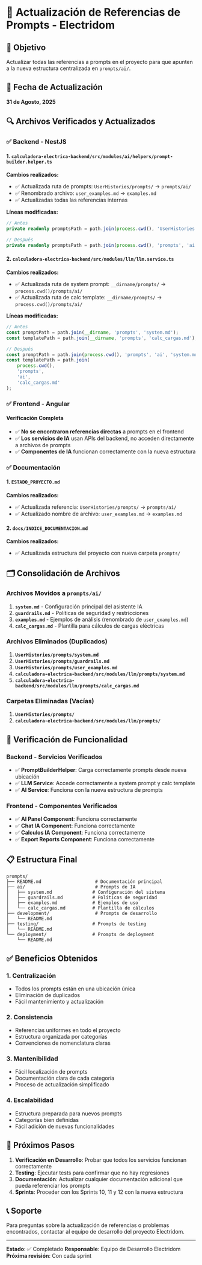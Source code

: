 # 🔄 Actualización de Referencias de Prompts - Electridom

## 🎯 Objetivo

Actualizar todas las referencias a prompts en el proyecto para que apunten a la nueva estructura centralizada en `prompts/ai/`.

## 📅 Fecha de Actualización

**31 de Agosto, 2025**

## 🔍 Archivos Verificados y Actualizados

### ✅ **Backend - NestJS**

#### 1. **`calculadora-electrica-backend/src/modules/ai/helpers/prompt-builder.helper.ts`**

**Cambios realizados:**

- ✅ Actualizada ruta de prompts: `UserHistories/prompts/` → `prompts/ai/`
- ✅ Renombrado archivo: `user_examples.md` → `examples.md`
- ✅ Actualizadas todas las referencias internas

**Líneas modificadas:**

```typescript
// Antes
private readonly promptsPath = path.join(process.cwd(), 'UserHistories', 'prompts');

// Después
private readonly promptsPath = path.join(process.cwd(), 'prompts', 'ai');
```

#### 2. **`calculadora-electrica-backend/src/modules/llm/llm.service.ts`**

**Cambios realizados:**

- ✅ Actualizada ruta de system prompt: `__dirname/prompts/` → `process.cwd()/prompts/ai/`
- ✅ Actualizada ruta de calc template: `__dirname/prompts/` → `process.cwd()/prompts/ai/`

**Líneas modificadas:**

```typescript
// Antes
const promptPath = path.join(__dirname, 'prompts', 'system.md');
const templatePath = path.join(__dirname, 'prompts', 'calc_cargas.md');

// Después
const promptPath = path.join(process.cwd(), 'prompts', 'ai', 'system.md');
const templatePath = path.join(
	process.cwd(),
	'prompts',
	'ai',
	'calc_cargas.md'
);
```

### ✅ **Frontend - Angular**

#### Verificación Completa

- ✅ **No se encontraron referencias directas** a prompts en el frontend
- ✅ **Los servicios de IA** usan APIs del backend, no acceden directamente a archivos de prompts
- ✅ **Componentes de IA** funcionan correctamente con la nueva estructura

### ✅ **Documentación**

#### 1. **`ESTADO_PROYECTO.md`**

**Cambios realizados:**

- ✅ Actualizada referencia: `UserHistories/prompts/` → `prompts/ai/`
- ✅ Actualizado nombre de archivo: `user_examples.md` → `examples.md`

#### 2. **`docs/INDICE_DOCUMENTACION.md`**

**Cambios realizados:**

- ✅ Actualizada estructura del proyecto con nueva carpeta `prompts/`

## 🗂️ Consolidación de Archivos

### **Archivos Movidos a `prompts/ai/`**

1. **`system.md`** - Configuración principal del asistente IA
2. **`guardrails.md`** - Políticas de seguridad y restricciones
3. **`examples.md`** - Ejemplos de análisis (renombrado de `user_examples.md`)
4. **`calc_cargas.md`** - Plantilla para cálculos de cargas eléctricas

### **Archivos Eliminados (Duplicados)**

1. **`UserHistories/prompts/system.md`**
2. **`UserHistories/prompts/guardrails.md`**
3. **`UserHistories/prompts/user_examples.md`**
4. **`calculadora-electrica-backend/src/modules/llm/prompts/system.md`**
5. **`calculadora-electrica-backend/src/modules/llm/prompts/calc_cargas.md`**

### **Carpetas Eliminadas (Vacías)**

1. **`UserHistories/prompts/`**
2. **`calculadora-electrica-backend/src/modules/llm/prompts/`**

## 🔧 Verificación de Funcionalidad

### **Backend - Servicios Verificados**

- ✅ **PromptBuilderHelper**: Carga correctamente prompts desde nueva ubicación
- ✅ **LLM Service**: Accede correctamente a system prompt y calc template
- ✅ **AI Service**: Funciona con la nueva estructura de prompts

### **Frontend - Componentes Verificados**

- ✅ **AI Panel Component**: Funciona correctamente
- ✅ **Chat IA Component**: Funciona correctamente
- ✅ **Calculos IA Component**: Funciona correctamente
- ✅ **Export Reports Component**: Funciona correctamente

## 📋 Estructura Final

```
prompts/
├── README.md                    # Documentación principal
├── ai/                          # Prompts de IA
│   ├── system.md               # Configuración del sistema
│   ├── guardrails.md           # Políticas de seguridad
│   ├── examples.md             # Ejemplos de uso
│   └── calc_cargas.md          # Plantilla de cálculos
├── development/                 # Prompts de desarrollo
│   └── README.md
├── testing/                    # Prompts de testing
│   └── README.md
└── deployment/                 # Prompts de deployment
    └── README.md
```

## ✅ Beneficios Obtenidos

### 1. **Centralización**

- Todos los prompts están en una ubicación única
- Eliminación de duplicados
- Fácil mantenimiento y actualización

### 2. **Consistencia**

- Referencias uniformes en todo el proyecto
- Estructura organizada por categorías
- Convenciones de nomenclatura claras

### 3. **Mantenibilidad**

- Fácil localización de prompts
- Documentación clara de cada categoría
- Proceso de actualización simplificado

### 4. **Escalabilidad**

- Estructura preparada para nuevos prompts
- Categorías bien definidas
- Fácil adición de nuevas funcionalidades

## 🚀 Próximos Pasos

1. **Verificación en Desarrollo**: Probar que todos los servicios funcionan correctamente
2. **Testing**: Ejecutar tests para confirmar que no hay regresiones
3. **Documentación**: Actualizar cualquier documentación adicional que pueda referenciar los prompts
4. **Sprints**: Proceder con los Sprints 10, 11 y 12 con la nueva estructura

## 📞 Soporte

Para preguntas sobre la actualización de referencias o problemas encontrados, contactar al equipo de desarrollo del proyecto Electridom.

---

**Estado**: ✅ Completado
**Responsable**: Equipo de Desarrollo Electridom
**Próxima revisión**: Con cada sprint
